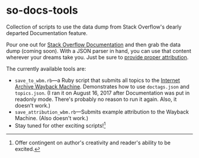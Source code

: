 # so-docs-tools
Collection of scripts to use the data dump from Stack Overflow's dearly departed Documentation feature.

Pour one out for [Stack Overflow Documentation](https://meta.stackoverflow.com/questions/354217/sunsetting-documentation) and then grab the data dump (coming soon). With a JSON parser in hand, you can use that content wherever your dreams take you. Just be sure to [provide proper attribution](https://meta.stackoverflow.com/questions/355115/documentation-is-read-only-what-s-next).

The currently available tools are:

* `save_to_wbm.rb`&mdash;a Ruby script that submits all topics to the [Internet Archive Wayback Machine](https://web.archive.org/). Demonstrates how to use `doctags.json` and `topics.json`. (I ran it on August 16, 2017 after Documentation was put in readonly mode. There's probably no reason to run it again. Also, it doesn't work.)
* `save_attribution_wbm.rb`&mdash;Submits example attribution to the Wayback Machine. (Also doesn't work.)
* Stay tuned for other exciting scripts![^1]

[^1]: Offer contingent on author's creativity and reader's ability to be excited.
